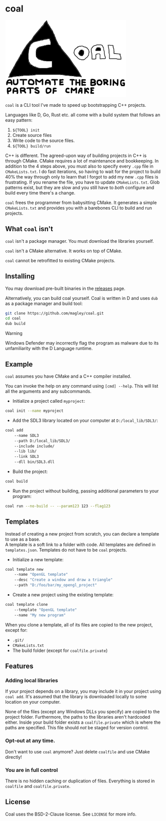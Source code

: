 # coal

![](./docs/coal_logo.png)

`coal` is a CLI tool I've made to speed up bootstrapping C++ projects.

Languages like D, Go, Rust etc. all come with a build system that
follows an easy pattern:

1. `${TOOL} init`
2. Create source files
3. Write code to the source files.
4. `${TOOL} build/run`

C++ is different. The agreed-upon way of building projects in C++ is through CMake. CMake requires a lot of maintenance and bookkeeping. In addition to the 4 steps above, you must also to specify every `.cpp` file in `CMakeLists.txt`. I do fast iterations, so having to wait for the project to build 40% the way through only to learn that I forgot to add my new `.cpp` files is frustrating. If you rename the file, you have to update `CMakeLists.txt`. Glob patterns exist, but they are slow and you still have to _both_ configure and build every time there's a change.

`coal` frees the programmer from babysitting CMake. It generates a simple `CMakeLists.txt` and provides you with a barebones CLI to build and run projects.

## What `coal` isn't

`coal` isn't a package manager. You must download the libraries yourself. 

`coal` isn't a CMake alternative. It works on top of CMake.

`coal` cannot be retrofitted to existing CMake projects.

## Installing

You may download pre-built binaries in the [releases](https://github.com/magley/coal/releases) page.

Alternatively, you can build coal yourself. Coal is written in D and uses `dub` as a package manager and build tool:

```sh
git clone https://github.com/magley/coal.git
cd coal
dub build
```

> [!WARNING]
> Windows Defender may incorrectly flag the program as malware due to its unfamiliarity with the D Language runtime. 

## Example

`coal` assumes you have CMake and a C++ compiler installed.

You can invoke the help on any command using `[cmd] --help`.
This will list all the arguments and any subcommands.

- Initialize a project called `myproject`:
```sh
coal init --name myproject
```

- Add the SDL3 library located on your computer at `D:/local_lib/SDL3/`:
```sh
coal add 
    --name SDL3 
    --path D:/local_lib/SDL3/ 
    --include include/ 
    --lib lib/ 
    --link SDL3 
    --dll bin/SDL3.dll
```

- Build the project:
```sh
coal build
```

- Run the project without building, passing additional parameters to your program:
```sh
coal run --no-build -- --param123 123 --flag123 
```

## Templates

Instead of creating a new project from scratch, you can declare a template to use as a base.
<br/>
A template is a soft link to a folder with code. All templates are defined in `templates.json`. Templates do not have to be `coal` projects.

- Initialize a new template:

```sh
coal template new 
    --name "OpenGL template" 
    --desc "Create a window and draw a triangle" 
    --path "D:/foo/bar/my_opengl_project"
```

- Create a new project using the existing template:

```sh
coal template clone 
    --template "OpenGL template" 
    --name "My new program"
```

When you clone a template, all of its files are copied to the new project, except for:
- `.git/`
- `CMakeLists.txt`
- The build folder (except for `coalfile.private`)

## Features

### Adding local libraries

If your project depends on a library, you may include it in your project using `coal add`. It's assumed that the library is downloaded locally to some location on your computer.

None of the files (except any Windows DLLs you specify) are copied to the project folder. Furthermore, the paths to the libraries aren't hardcoded either. Inside your build folder exists a `coalfile.private` which is where the paths are specified. This file should _not_ be staged for version control.

### Opt-out at any time.

Don't want to use `coal` anymore? Just delete `coalfile` and use CMake directly!

### You are in full control

There is no hidden caching or duplication of files. Everything is stored in `coalfile` and `coalfile.private`.

## License

Coal uses the BSD-2-Clause license. See `LICENSE` for more info.